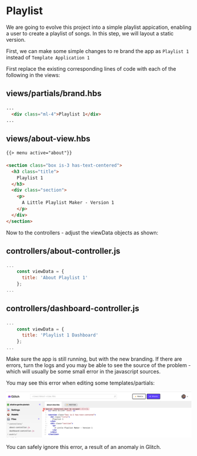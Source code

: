 # Playlist

We are going to evolve this project into a simple playlist appication, enabling a user to create a playlist of songs. In this step, we will layout a static version.

First, we can make some simple changes to re brand the app as `Playlist 1` instead of `Template Application 1`

First replace the existing corresponding lines of code with each of the following in the views:

## views/partials/brand.hbs

~~~html
...
  <div class="ml-4">Playlist 1</div>
...
~~~

## views/about-view.hbs

~~~html
{{> menu active="about"}}

<section class="box is-3 has-text-centered">
  <h3 class="title">
    Playlist 1
  </h3>
  <div class="section">
    <p>
      A Little Playlist Maker - Version 1
    </p>
  </div>
</section>
~~~

Now to the controllers - adjust the viewData objects as shown:

## controllers/about-controller.js

~~~javascript
...
    const viewData = {
      title: 'About Playlist 1'
    };
...
~~~

## controllers/dashboard-controller.js

~~~javascript
...
    const viewData = {
      title: 'Playlist 1 Dashboard'
    };
...
~~~

Make sure the app is still running, but with the new branding. If there are errors, turn the logs and you may be able to see the source of the problem - which will usually be some small error in the javascript sources.

You may see this error when editing some templates/partials:

![](img/a15.png)

You can safely ignore this error, a result of an anomaly in Glitch.
